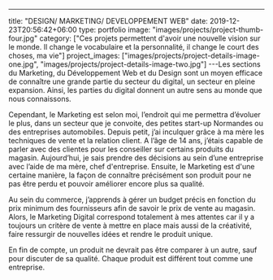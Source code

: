 ---
title: "DESIGN/ MARKETING/ DEVELOPPEMENT WEB"
date: 2019-12-23T20:56:42+06:00
type: portfolio
image: "images/projects/project-thumb-four.jpg"
category: ["Ces projets permettent d'avoir une nouvelle vision sur le monde. Il change le vocabulaire et la personnalité, il change le court des choses, ma vie"]
project_images: ["images/projects/project-details-image-one.jpg", "images/projects/project-details-image-two.jpg"]
---Les sections du Marketing, du Développement Web et du Design sont un moyen efficace de connaître une grande partie du secteur du digital, un secteur en pleine expansion. Ainsi, les parties du digital donnent un autre sens au monde que nous connaissons. 

Cependant, le Marketing est selon moi, l’endroit qui me permettra d’évoluer le plus, dans un secteur que je convoite, des petites start-up Normandes ou des entreprises automobiles. Depuis petit, j’ai inculquer grâce à ma mère les techniques de vente et la relation client. A l’âge de 14 ans, j’étais capable de parler avec des clientes pour les conseiller sur certains produits du magasin. Aujourd’hui, je sais prendre des décisions au sein d’une entreprise avec l’aide de ma mère, chef d'entreprise. Ensuite, le Marketing est d'une certaine manière, la façon de connaître précisément son produit pour ne pas être perdu et pouvoir améliorer encore plus sa qualité. 

Au sein du commerce, j’apprends à gérer un budget précis en fonction du prix minimum des fournisseurs afin de savoir le prix de vente au magasin. Alors, le Marketing Digital correspond totalement à mes attentes car il y a toujours un critère de vente à mettre en place mais aussi de la créativité, faire ressurgir de nouvelles idées et rendre le produit unique.

En fin de compte, un produit ne devrait pas être comparer à un autre, sauf pour discuter de sa qualité. Chaque produit est différent tout comme une entreprise.




